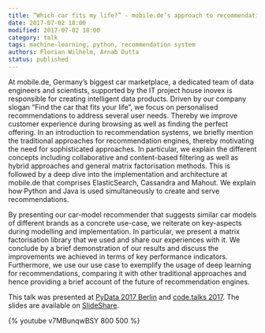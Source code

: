 ```yaml
---
title: “Which car fits my life?” - mobile.de’s approach to recommendations
date: 2017-07-02 18:00
modified: 2017-07-02 18:00
category: talk
tags: machine-learning, python, recommendation system
authors: Florian Wilhelm, Arnab Dutta
status: published
---
```


At mobile.de, Germany’s biggest car marketplace, a dedicated team of data engineers and scientists, supported by the IT project house inovex is responsible for creating intelligent data products. Driven by our company slogan “Find the car that fits your life”, we focus on personalised recommendations to address several user needs. Thereby we improve customer experience during browsing as well as finding the perfect offering. In an introduction to recommendation systems, we briefly mention the traditional approaches for recommendation engines, thereby motivating the need for sophisticated approaches. In particular, we explain the different concepts including collaborative and content-based filtering as well as hybrid approaches and general matrix factorisation methods. This is followed by a deep dive into the implementation and architecture at mobile.de that comprises ElasticSearch, Cassandra and Mahout. We explain how Python and Java is used simultaneously to create and serve recommendations.

By presenting our car-model recommender that suggests similar car models of different brands as a concrete use-case, we reiterate on key-aspects during modelling and implementation. In particular, we present a matrix factorisation library that we used and share our experiences with it. We conclude by a brief demonstration of our results and discuss the improvements we achieved in terms of key performance indicators. Furthermore, we use our use case to exemplify the usage of deep learning for recommendations, comparing it with other traditional approaches and hence providing a brief account of the future of recommendation engines.

This talk was presented at [PyData 2017 Berlin][] and [code.talks 2017][]. The slides are available on [SlideShare][].

{% youtube v7MBunqwBSY 800 500 %}

[code.talks 2017]: https://www.codetalks.de/de/2017/programm/which-car-fits-my-life-mobile-de-s-approach-to-recommendations
[PyData 2017 Berlin]: https://pydata.org/berlin2017/schedule/presentation/33/
[SlideShare]: https://www.slideshare.net/FlorianWilhelm2/which-car-fits-my-life-pydata-berlin-2017
